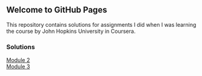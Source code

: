 ## Welcome to GitHub Pages

This repository contains solutions for assignments I did when I was learning the course by John Hopkins University in Coursera.

### Solutions

[Module 2](https://srinath.tk/Coursera-html-css-javascript-for-web-developers/module-2/)<br>
[Module 3](https://srinath.tk/Coursera-html-css-javascript-for-web-developers/module-3/)<br>

